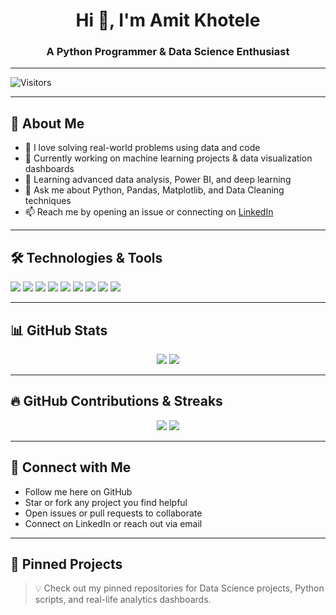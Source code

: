 <h1 align="center">Hi 👋, I'm Amit Khotele</h1>
<h3 align="center">A Python Programmer & Data Science Enthusiast</h3>

---

![Visitors](https://visitor-badge.laobi.icu/badge?page_id=amitkhotele)

---

## 🚀 About Me

- 🧠 I love solving real-world problems using data and code  
- 🔭 Currently working on machine learning projects & data visualization dashboards  
- 🌱 Learning advanced data analysis, Power BI, and deep learning  
- 💬 Ask me about Python, Pandas, Matplotlib, and Data Cleaning techniques  
- 📫 Reach me by opening an issue or connecting on [LinkedIn](https://www.linkedin.com/in/amitkhotele)  

---

## 🛠️ Technologies & Tools

<p>
  <img src="https://img.shields.io/badge/Python-3776AB?style=for-the-badge&logo=python&logoColor=white"/>
  <img src="https://img.shields.io/badge/Pandas-150458?style=for-the-badge&logo=pandas&logoColor=white"/>
  <img src="https://img.shields.io/badge/NumPy-013243?style=for-the-badge&logo=numpy&logoColor=white"/>
  <img src="https://img.shields.io/badge/Matplotlib-11557C?style=for-the-badge&logo=plotly&logoColor=white"/>
  <img src="https://img.shields.io/badge/Seaborn-3D4159?style=for-the-badge&logo=python&logoColor=white"/>
  <img src="https://img.shields.io/badge/Jupyter-F37626?style=for-the-badge&logo=jupyter&logoColor=white"/>
  <img src="https://img.shields.io/badge/Power%20BI-F2C811?style=for-the-badge&logo=powerbi&logoColor=black"/>
  <img src="https://img.shields.io/badge/Excel-217346?style=for-the-badge&logo=microsoft-excel&logoColor=white"/>
  <img src="https://img.shields.io/badge/VSCode-007ACC?style=for-the-badge&logo=visual-studio-code&logoColor=white"/>
</p>

---

## 📊 GitHub Stats

<p align="center">
  <img src="https://github-readme-stats.vercel.app/api?username=amitkhotele&show_icons=true&theme=merko" />
  <img src="https://github-readme-stats.vercel.app/api/top-langs/?username=amitkhotele&layout=compact&theme=merko" />
</p>

---

## 🔥 GitHub Contributions & Streaks

<p align="center">
  <img src="https://github-readme-streak-stats.herokuapp.com?user=amitkhotele&theme=tokyonight&date_format=M%20j%5B%2C%20Y%5D" />
  <img src="https://github-profile-summary-cards.vercel.app/api/cards/profile-details?username=amitkhotele&theme=github_dark" />
</p>

---

## 🤝 Connect with Me

- Follow me here on GitHub  
- Star or fork any project you find helpful  
- Open issues or pull requests to collaborate  
- Connect on LinkedIn or reach out via email  

---

## 📌 Pinned Projects

> 💡 Check out my pinned repositories for Data Science projects, Python scripts, and real-life analytics dashboards.

